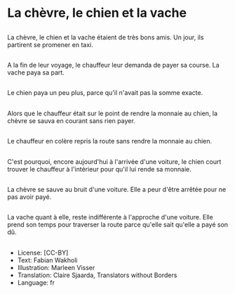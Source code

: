 # La chèvre, le chien et la vache

##
La chèvre, le chien et la
vache étaient de très
bons amis. Un jour, ils
partirent se promener
en taxi.

##
A la fin de leur voyage,
le chauffeur leur
demanda de payer sa
course. La vache paya
sa part.

##
Le chien paya un peu
plus, parce qu'il n'avait
pas la somme exacte.

##
Alors que le chauffeur
était sur le point de
rendre la monnaie au
chien, la chèvre se
sauva en courant sans
rien payer.

##
Le chauffeur en colère
repris la route sans
rendre la monnaie au
chien.

##
C'est pourquoi, encore
aujourd'hui à l'arrivée
d'une voiture, le chien
court trouver le
chauffeur à l'intérieur
pour qu'il lui rende sa
monnaie.

##
La chèvre se sauve au
bruit d'une voiture. Elle
a peur d'être arrêtée
pour ne pas avoir payé.

##
La vache quant à elle,
reste indifférente à
l'approche d'une
voiture. Elle prend son
temps pour traverser la
route parce qu'elle sait
qu'elle a payé son dû.

##
* License: [CC-BY]
* Text: Fabian Wakholi
* Illustration: Marleen Visser
* Translation: Claire Sjaarda, Translators without Borders
* Language: fr
